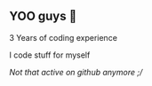## YOO guys 👋

3 Years of coding experience

I code stuff for myself
  
  
  *Not that active on github anymore ;/*
